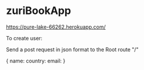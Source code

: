 # zuriBookApp

https://pure-lake-66262.herokuapp.com/

To create user:

Send a post request in json format to the Root route "/"

{
name:
country:
email:
}
